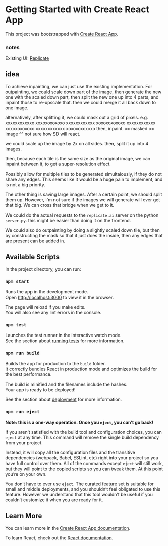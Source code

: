 # Getting Started with Create React App

This project was bootstrapped with [Create React App](https://github.com/facebook/create-react-app).

### notes
Existing UI: [Replicate](https://replicate.com/stability-ai/stable-diffusion-inpainting)

## idea
To achieve inpainting, we can just use the existing implementation. For outpainting, we could scale down part of the image, then generate the new one with the scaled down part, then split the new one up into 4 parts, and inpaint those to re-upscale that. then we could merge it all back down to one image.

alternatively, after splitting it, we could mask out a grid of pixels. e.g.
xxxxxxxxxxxx
xoxoxoxoxoxo
xxxxxxxxxxxx
xoxoxoxoxoxo
xxxxxxxxxxxx
xoxoxoxoxoxo
xxxxxxxxxxxx
xoxoxoxoxoxo
then, inpaint.
x= masked
o= image
^^ not sure how SD will react.

we could scale up the image by 2x on all sides.
then, split it up into 4 images.

then, because each tile is the same size as the original image, we can inpaint between it, to get a super-resolution effect.


Possibly allow for multiple tiles to be generated simultaiously, if they do not share any edges.
This seems like it would be a huge pain to implement, and is not a big priority.

The other thing is saving large images.
After a certain point, we should split them up.
However, I'm not sure if the images we will generate will ever get that big. 
We can cross that bridge when we get to it.


We could do the actual requests to the `replicate.ai` server on the python `server.py`. this might be easier than doing it on the frontend.



We could also do outpainting by doing a slightly scaled down tile, but then by constructing the mask so that it just does the inside, then any edges that are present can be added in.





## Available Scripts

In the project directory, you can run:

### `npm start`

Runs the app in the development mode.\
Open [http://localhost:3000](http://localhost:3000) to view it in the browser.

The page will reload if you make edits.\
You will also see any lint errors in the console.

### `npm test`

Launches the test runner in the interactive watch mode.\
See the section about [running tests](https://facebook.github.io/create-react-app/docs/running-tests) for more information.

### `npm run build`

Builds the app for production to the `build` folder.\
It correctly bundles React in production mode and optimizes the build for the best performance.

The build is minified and the filenames include the hashes.\
Your app is ready to be deployed!

See the section about [deployment](https://facebook.github.io/create-react-app/docs/deployment) for more information.

### `npm run eject`

**Note: this is a one-way operation. Once you `eject`, you can’t go back!**

If you aren’t satisfied with the build tool and configuration choices, you can `eject` at any time. This command will remove the single build dependency from your project.

Instead, it will copy all the configuration files and the transitive dependencies (webpack, Babel, ESLint, etc) right into your project so you have full control over them. All of the commands except `eject` will still work, but they will point to the copied scripts so you can tweak them. At this point you’re on your own.

You don’t have to ever use `eject`. The curated feature set is suitable for small and middle deployments, and you shouldn’t feel obligated to use this feature. However we understand that this tool wouldn’t be useful if you couldn’t customize it when you are ready for it.

## Learn More

You can learn more in the [Create React App documentation](https://facebook.github.io/create-react-app/docs/getting-started).

To learn React, check out the [React documentation](https://reactjs.org/).
